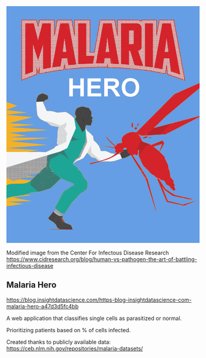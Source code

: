 <p align="center">
  <img src="https://github.com/caticoa3/malaria_hero/blob/master/images/malaria_hero.jpg?raw=true" alt="Malaria Hero"/>
</p>

Modified image from the Center For Infectous Disease Research
https://www.cidresearch.org/blog/human-vs-pathogen-the-art-of-battling-infectious-disease

## Malaria Hero
https://blog.insightdatascience.com/https-blog-insightdatascience-com-malaria-hero-a47d3d5fc4bb

A web application that classifies single cells as parasitized or normal.

Prioritizing patients based on % of cells infected.


Created thanks to publicly available data: 
https://ceb.nlm.nih.gov/repositories/malaria-datasets/

